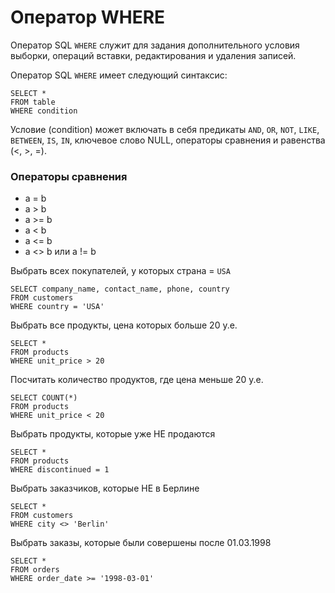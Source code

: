 # Оператор WHERE

Оператор SQL `WHERE` служит для задания дополнительного условия выборки, операций вставки, редактирования и удаления записей.

Оператор SQL `WHERE` имеет следующий синтаксис:
```postgresql
SELECT *
FROM table
WHERE condition
```

Условие (condition) может включать в себя предикаты `AND`, `OR`, `NOT`, `LIKE`, `BETWEEN`, `IS`, `IN`, ключевое слово NULL, операторы сравнения и равенства (<, >, =).

### Операторы сравнения

- a = b
- a > b
- a >= b
- a < b
- a <= b
- a <> b или a != b

Выбрать всех покупателей, у которых страна = `USA`
```postgresql
SELECT company_name, contact_name, phone, country
FROM customers
WHERE country = 'USA'
```

Выбрать все продукты, цена которых больше 20 у.е.
```postgresql
SELECT *
FROM products
WHERE unit_price > 20
```

Посчитать количество продуктов, где цена меньше 20 y.e.
```postgresql
SELECT COUNT(*)
FROM products
WHERE unit_price < 20
```

Выбрать продукты, которые уже НЕ продаются
```postgresql
SELECT *
FROM products
WHERE discontinued = 1
```

Выбрать заказчиков, которые НЕ в Берлине
```postgresql
SELECT *
FROM customers
WHERE city <> 'Berlin'
```

Выбрать заказы, которые были совершены после 01.03.1998
```postgresql
SELECT *
FROM orders
WHERE order_date >= '1998-03-01'
```
